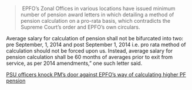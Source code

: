 > EPFO’s Zonal Offices in various locations have issued minimum number of pension award letters in which detailing a method of pension calculation on a pro-rata basis, which contradicts the Supreme Court’s order and EPFO’s own circulars.


Average salary for calculation of pension shall not be bifurcated into two: pre September, 1, 2014 and post September 1, 2014 i.e. pro rata method of calculation should not be forced upon us. Instead, average salary for pension calculation shall be 60 months of averages prior to exit from service, as per 2014 amendments,” one such letter said.

[PSU officers knock PM’s door against EPFO’s way of calculating higher PF pension](read://https_www.thehindu.com/?url=https%3A%2F%2Fwww.thehindu.com%2Fnews%2Fnational%2Fpsu-officers-knock-pms-door-against-epfos-way-of-calculating-higher-pf-pension%2Farticle68814219.ece)